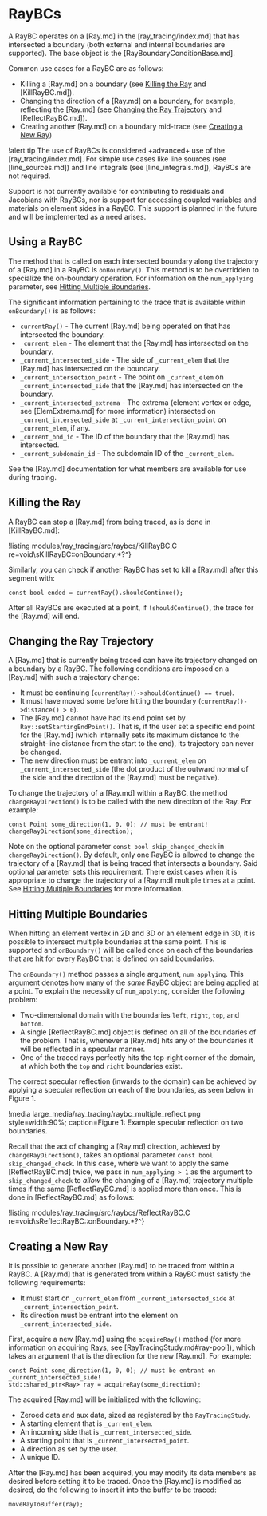 # RayBCs

A RayBC operates on a [Ray.md] in the [ray_tracing/index.md] that has intersected a boundary (both external and internal boundaries are supported). The base object is the [RayBoundaryConditionBase.md].

Common use cases for a RayBC are as follows:

- Killing a [Ray.md] on a boundary (see [Killing the Ray](#killing-the-ray) and [KillRayBC.md]).
- Changing the direction of a [Ray.md] on a boundary, for example, reflecting the [Ray.md] (see [Changing the Ray Trajectory](#changing-the-ray-trajectory) and [ReflectRayBC.md]).
- Creating another [Ray.md] on a boundary mid-trace (see [Creating a New Ray](#creating-a-new-ray))

!alert tip
The use of RayBCs is considered +advanced+ use of the [ray_tracing/index.md]. For simple use cases like line sources (see [line_sources.md]) and line integrals (see [line_integrals.md]), RayBCs are not required.

Support is not currently available for contributing to residuals and Jacobians with RayBCs, nor is support for accessing coupled variables and materials on element sides in a RayBC. This support is planned in the future and will be implemented as a need arises.

## Using a RayBC

The method that is called on each intersected boundary along the trajectory of a [Ray.md] in a RayBC is `onBoundary()`. This method is to be overridden to specialize the on-boundary operation. For information on the `num_applying` parameter, see [Hitting Multiple Boundaries](#hitting-multiple-boundaries).

The significant information pertaining to the trace that is available within `onBoundary()` is as follows:

- `currentRay()` - The current [Ray.md] being operated on that has intersected the boundary.
- `_current_elem` - The element that the [Ray.md] has intersected on the boundary.
- `_current_intersected_side` - The side of `_current_elem` that the [Ray.md] has intersected on the boundary.
- `_current_intersection_point` - The point on `_current_elem` on `_current_intersected_side` that the [Ray.md] has intersected on the boundary.
- `_current_intersected_extrema` - The extrema (element vertex or edge, see [ElemExtrema.md] for more information) intersected on `_current_intersected_side` at `_current_intersection_point` on `_current_elem`, if any.
- `_current_bnd_id` - The ID of the boundary that the [Ray.md] has intersected.
- `_current_subdomain_id` - The subdomain ID of the `_current_elem`.

See the [Ray.md] documentation for what members are available for use during tracing.

## Killing the Ray

A RayBC can stop a [Ray.md] from being traced, as is done in [KillRayBC.md]:

!listing modules/ray_tracing/src/raybcs/KillRayBC.C re=void\sKillRayBC::onBoundary.*?^}

Similarly, you can check if another RayBC has set to kill a [Ray.md] after this segment with:

```
const bool ended = currentRay().shouldContinue();
```

After all RayBCs are executed at a point, if `!shouldContinue()`, the trace for the [Ray.md] will end.

## Changing the Ray Trajectory

A [Ray.md] that is currently being traced can have its trajectory changed on a boundary by a RayBC. The following conditions are imposed on a [Ray.md] with such a trajectory change:

- It must be continuing (`currentRay()->shouldContinue() == true`).
- It must have moved some before hitting the boundary (`currentRay()->distance() > 0`).
- The [Ray.md] cannot have had its end point set by `Ray::setStartingEndPoint()`. That is, if the user set a specific end point for the [Ray.md] (which internally sets its maximum distance to the straight-line distance from the start to the end), its trajectory can never be changed.
- The new direction must be entrant into `_current_elem` on `_current_intersected_side` (the dot product of the outward normal of the side and the direction of the [Ray.md] must be negative).

To change the trajectory of a [Ray.md] within a RayBC, the method `changeRayDirection()` is to be called with the new direction of the Ray. For example:

```
const Point some_direction(1, 0, 0); // must be entrant!
changeRayDirection(some_direction);
```

Note on the optional parameter `const bool skip_changed_check` in `changeRayDirection()`. By default, only one RayBC is allowed to change the trajectory of a [Ray.md] that is being traced that intersects a boundary. Said optional parameter sets this requirement. There exist cases when it is appropriate to change the trajectory of a [Ray.md] multiple times at a point. See [Hitting Multiple Boundaries](#hitting-multiple-boundaries) for more information.

## Hitting Multiple Boundaries

When hitting an element vertex in 2D and 3D or an element edge in 3D, it is possible to intersect multiple boundaries at the same point. This is supported and `onBoundary()` will be called once on each of the boundaries that are hit for every RayBC that is defined on said boundaries.

The `onBoundary()` method passes a single argument, `num_applying`. This argument denotes how many of the *same* RayBC object are being applied at a point. To explain the necessity of `num_applying`, consider the following problem:

- Two-dimensional domain with the boundaries `left`, `right`, `top`, and `bottom`.
- A single [ReflectRayBC.md] object is defined on all of the boundaries of the problem. That is, whenever a [Ray.md] hits any of the boundaries it will be reflected in a specular manner.
- One of the traced rays perfectly hits the top-right corner of the domain, at which both the `top` and `right` boundaries exist.

The correct specular reflection (inwards to the domain) can be achieved by applying a specular reflection on each of the boundaries, as seen below in Figure 1.

!media large_media/ray_tracing/raybc_multiple_reflect.png style=width:90%; caption=Figure 1: Example specular reflection on two boundaries.

 Recall that the act of changing a [Ray.md] direction, achieved by `changeRayDirection()`, takes an optional parameter `const bool skip_changed_check`. In this case, where we want to apply the same [ReflectRayBC.md] twice, we pass in `num_applying > 1` as the argument to `skip_changed_check` to *allow* the changing of a [Ray.md] trajectory multiple times if the same [ReflectRayBC.md] is applied more than once. This is done in [ReflectRayBC.md] as follows:

!listing modules/ray_tracing/src/raybcs/ReflectRayBC.C re=void\sReflectRayBC::onBoundary.*?^}

## Creating a New Ray

It is possible to generate another [Ray.md] to be traced from within a RayBC. A [Ray.md] that is generated from within a RayBC must satisfy the following requirements:

- It must start on `_current_elem` from `_current_intersected_side` at `_current_intersection_point`.
- Its direction must be entrant into the element on `_current_intersected_side`.

First, acquire a new [Ray.md] using the `acquireRay()` method (for more information on acquiring [Rays](Ray.md), see [RayTracingStudy.md#ray-pool]), which takes an argument that is the direction for the new [Ray.md]. For example:

```
const Point some_direction(1, 0, 0); // must be entrant on _current_intersected_side!
std::shared_ptr<Ray> ray = acquireRay(some_direction);
```

The acquired [Ray.md] will be initialized with the following:

- Zeroed data and aux data, sized as registered by the `RayTracingStudy`.
- A starting element that is `_current_elem`.
- An incoming side that is `_current_intersected_side`.
- A starting point that is `_current_intersected_point`.
- A direction as set by the user.
- A unique ID.

After the [Ray.md] has been acquired, you may modify its data members as desired before setting it to be traced. Once the [Ray.md] is modified as desired, do the following to insert it into the buffer to be traced:

```
moveRayToBuffer(ray);
```
